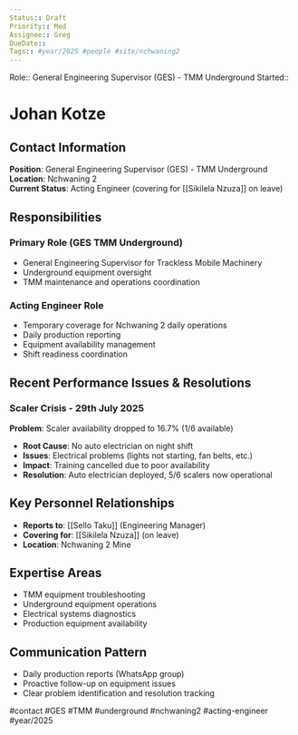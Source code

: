```yaml
---
Status:: Draft
Priority:: Med
Assignee:: Greg
DueDate:: 
Tags:: #year/2025 #people #site/nchwaning2
---
```


Role:: General Engineering Supervisor (GES) - TMM Underground
Started:: 

# Johan Kotze

## Contact Information
**Position**: General Engineering Supervisor (GES) - TMM Underground  
**Location**: Nchwaning 2  
**Current Status**: Acting Engineer (covering for [[Sikilela Nzuza]] on leave)

## Responsibilities
### Primary Role (GES TMM Underground)
- General Engineering Supervisor for Trackless Mobile Machinery
- Underground equipment oversight
- TMM maintenance and operations coordination

### Acting Engineer Role
- Temporary coverage for Nchwaning 2 daily operations
- Daily production reporting
- Equipment availability management
- Shift readiness coordination

## Recent Performance Issues & Resolutions

### Scaler Crisis - 29th July 2025
**Problem**: Scaler availability dropped to 16.7% (1/6 available)
- **Root Cause**: No auto electrician on night shift
- **Issues**: Electrical problems (lights not starting, fan belts, etc.)
- **Impact**: Training cancelled due to poor availability
- **Resolution**: Auto electrician deployed, 5/6 scalers now operational

## Key Personnel Relationships
- **Reports to**: [[Sello Taku]] (Engineering Manager)
- **Covering for**: [[Sikilela Nzuza]] (on leave)
- **Location**: Nchwaning 2 Mine

## Expertise Areas
- TMM equipment troubleshooting
- Underground equipment operations
- Electrical systems diagnostics
- Production equipment availability

## Communication Pattern
- Daily production reports (WhatsApp group)
- Proactive follow-up on equipment issues
- Clear problem identification and resolution tracking

#contact #GES #TMM #underground #nchwaning2 #acting-engineer #year/2025